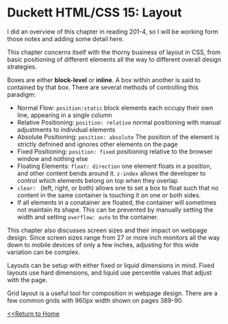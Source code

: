 # Duckett HTML/CSS 15: Layout

I did an overview of this chapter in reading 201-4, so I will be working form those notes and adding some detail here. 

This chapter concerns itself with the thorny business of layout in CSS, from basic positioning of different elements all the way to different overall design strategies. 

Boxes are either **block-level** or **inline**. A box within another is said to contained by that box. There are several methods of controlling this paradigm:
- Normal Flow: `position:static` block elements each occupy their own line, appearing in a single column 
- Relative Positioning: `position: relative` normal positioning with manual adjustments to individual elements
- Absolute Positioning: `position: absolute` The position of the element is strictly defnined and ignores other elements on the page
- Fixed Positioning: `position: fixed` positioning relative to the browser window and nothing else
- Floating Elements: `float: direction` one element floats in a position, and other content bends around it. 
`z-index` allows the developer to control which elements belong on top when they overlap
- `clear: ` (left, right, or both) allows one to set a box to float such that no content in the same container is touching it on one or both sides. 
- If all elements in a conatainer are floated, the container will sometimes not maintain its shape. This can be prevented by manually setting the width and setting `overflow: auto` to the container. 

This chapter also discusses screen sizes and their impact on webpage design. Since screen sizes range from 27 or more inch monitors all the way down to mobile devices of only a few inches, adjusting for this wide variation can be complex. 

Layouts can be setup with either fixed or liquid dimensions in mind. Fixed layouts use hard dimensions, and liquid use percentile values that adjust with the page. 

Grid layout is a useful tool for composition in webpage design. There are a few common grids with 960px width shown on pages 389-90.

[<<Return to Home](../README.md)



